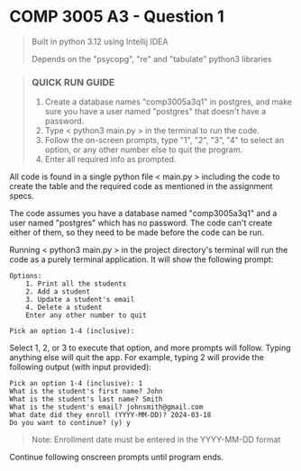 # COMP 3005 A3 - Question 1

> Built in python 3.12 using Intellij IDEA
> 
> Depends on the "psycopg", "re" and "tabulate" python3 libraries

> ### QUICK RUN GUIDE
> 1. Create a database names "comp3005a3q1" in postgres, and make sure you have a user named "postgres" that doesn't
> have a password.
> 2. Type < python3 main.py > in the terminal to run the code.
> 3. Follow the on-screen prompts, type "1", "2", "3", "4" to select an option, or any other number else to quit the 
> program.
> 4. Enter all required info as prompted.

All code is found in a single python file < main.py > including the code to create the table and the required code as
mentioned in the assignment specs.

The code assumes you have a database named "comp3005a3q1" and a user named "postgres" which has no password. The code
can't create either of them, so they need to be made before the code can be run.

Running < python3 main.py > in the project directory's terminal will run the code as a purely terminal application.
It will show the following prompt:

```
Options:
    1. Print all the students
    2. Add a student
    3. Update a student's email
    4. Delete a student
    Enter any other number to quit
                
Pick an option 1-4 (inclusive):
```

Select 1, 2, or 3 to execute that option, and more prompts will follow. Typing anything else will quit the app.
For example, typing 2 will provide the following output (with input provided):

```
Pick an option 1-4 (inclusive): 1
What is the student's first name? John
What is the student's last name? Smith
What is the student's email? johnsmith@gmail.com
What date did they enroll (YYYY-MM-DD)? 2024-03-18
Do you want to continue? (y) y
```

> Note: Enrollment date must be entered in the YYYY-MM-DD format

Continue following onscreen prompts until program ends.
